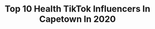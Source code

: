 ---
title: Top 10 Health TikTok Influencers In Capetown In 2020
description: >-
  Find top health TikTok influencers in Capetown in 2020. Most popular hashtags: #capetown #covid19 #dance #chocolate.
platform: TikTok
profiles:
  - username: "richardhaubrich"
    fullname: >-
      Richard Haubrich
    location: "South Africa"
    followers: 41702
    engagement: 1000
    commentsToLikes: 0.023262
    id: ck963n948vjsu0j78h6lutv6r
    verified: false
    hashtags: "#kway, #awemaybru, #chasingafrica, #ferrari"
  - username: "talia.tucker"
    fullname: >-
      Talia Tucker
    location: "South Africa"
    followers: 103078
    engagement: 856
    commentsToLikes: 0.041884
    id: cka0rw3kwiu840i78c0227tgb
    verified: false
    hashtags: "#itsfriday, #blueskies, #drawme, #adderall"
  - username: "ultimatewildcat"
    fullname: >-
      WILDCAT 
    location: "South Africa"
    followers: 65492
    engagement: 724
    commentsToLikes: 0.013284
    id: cka0szmsonpdh0i78m24wl6hu
    verified: false
    hashtags: "#beauty, #family, #dancing, #transformation"
  - username: "micaylecrous"
    fullname: >-
      Micaylé
    location: "South Africa"
    followers: 5544
    engagement: 767
    commentsToLikes: 0.039450
    id: ckan4lg5aanzg0i784pu6v8js
    verified: false
    hashtags: "#mirror, #over18, #crushing, #colouredlife"
  - username: "dutchmanscarcareclinic1"
    fullname: >-
      BossOfGloss
    location: "South Africa"
    followers: 2060
    engagement: 654
    commentsToLikes: 0.006100
    id: ck9jxlrjo19rx0j788q5dpzje
    verified: false
    hashtags: "#bose, #pista, #gt2rs, #poppingbottles"
  - username: "veiwtationtv27"
    fullname: >-
      VeiwtationTv27
    location: "South Africa"
    followers: 95440
    engagement: 790
    commentsToLikes: 0.003645
    id: ckafttlbs71aa0i780vcsdmc7
    verified: false
    hashtags: "#pimple, #blanket, #paper, #chocolate"
  - username: "tashmontlake"
    fullname: >-
      Tash Montlake
    location: "South Africa"
    followers: 10289
    engagement: 1078
    commentsToLikes: 0.089118
    id: ck981263la2ml0j78gyuatv33
    verified: false
    hashtags: "#lockdownideas, #whytho, #sofunny, #crochetpattern"
  - username: "tjklem"
    fullname: >-
      Tristan Klement
    location: "South Africa"
    followers: 8313
    engagement: 727
    commentsToLikes: 0.056696
    id: cka0wi64s30pd0i781n4j599t
    verified: false
    hashtags: "#elonmusk, #tiktoksouthafrca, #education, #copingmechanism"
  - username: "yvng_kadachi"
    fullname: >-
      Yvng Kadachi🤡👹😈
    location: "South Africa"
    followers: 3072
    engagement: 895
    commentsToLikes: 0.179590
    id: ckamuyggq1b680i782ytwvxj9
    verified: false
    hashtags: "#mcdonalds, #simp, #boopboopboop, #ugly"
  - username: "sporttalk"
    fullname: >-
      Sport Talk
    location: "South Africa"
    followers: 43336
    engagement: 926
    commentsToLikes: 0.021297
    id: ckamv59j5270c0i78icdlswdx
    verified: false
    hashtags: "#buzzerbeater, #celebrityfail, #fail, #jonbonesjones"
---